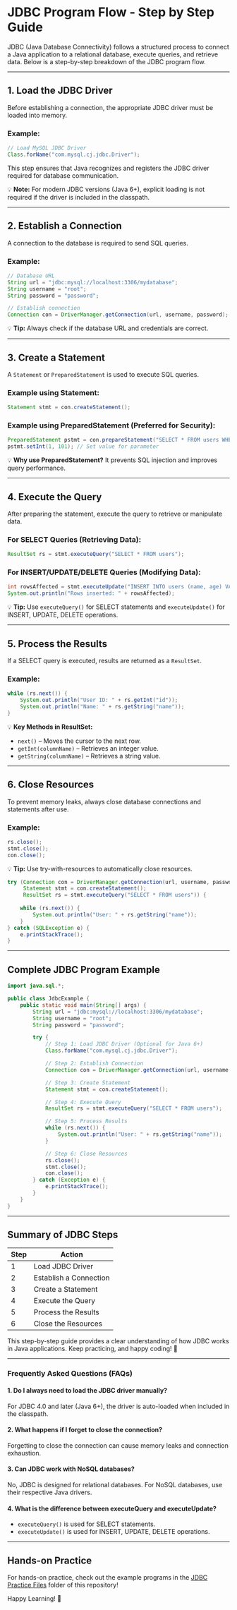 # JDBC Program Flow - Step by Step Guide

JDBC (Java Database Connectivity) follows a structured process to connect a Java application to a relational database, execute queries, and retrieve data. Below is a step-by-step breakdown of the JDBC program flow.

---

## **1. Load the JDBC Driver**
Before establishing a connection, the appropriate JDBC driver must be loaded into memory.

### **Example:**
```java
// Load MySQL JDBC Driver
Class.forName("com.mysql.cj.jdbc.Driver");
```
This step ensures that Java recognizes and registers the JDBC driver required for database communication.

💡 **Note:** For modern JDBC versions (Java 6+), explicit loading is not required if the driver is included in the classpath.

---

## **2. Establish a Connection**
A connection to the database is required to send SQL queries.

### **Example:**
```java
// Database URL
String url = "jdbc:mysql://localhost:3306/mydatabase";
String username = "root";
String password = "password";

// Establish connection
Connection con = DriverManager.getConnection(url, username, password);
```

💡 **Tip:** Always check if the database URL and credentials are correct.

---

## **3. Create a Statement**
A `Statement` or `PreparedStatement` is used to execute SQL queries.

### **Example using Statement:**
```java
Statement stmt = con.createStatement();
```

### **Example using PreparedStatement (Preferred for Security):**
```java
PreparedStatement pstmt = con.prepareStatement("SELECT * FROM users WHERE id = ?");
pstmt.setInt(1, 101); // Set value for parameter
```

💡 **Why use PreparedStatement?** It prevents SQL injection and improves query performance.

---

## **4. Execute the Query**
After preparing the statement, execute the query to retrieve or manipulate data.

### **For SELECT Queries (Retrieving Data):**
```java
ResultSet rs = stmt.executeQuery("SELECT * FROM users");
```

### **For INSERT/UPDATE/DELETE Queries (Modifying Data):**
```java
int rowsAffected = stmt.executeUpdate("INSERT INTO users (name, age) VALUES ('John Doe', 30)");
System.out.println("Rows inserted: " + rowsAffected);
```

💡 **Tip:** Use `executeQuery()` for SELECT statements and `executeUpdate()` for INSERT, UPDATE, DELETE operations.

---

## **5. Process the Results**
If a SELECT query is executed, results are returned as a `ResultSet`.

### **Example:**
```java
while (rs.next()) {
    System.out.println("User ID: " + rs.getInt("id"));
    System.out.println("Name: " + rs.getString("name"));
}
```

💡 **Key Methods in ResultSet:**
- `next()` – Moves the cursor to the next row.
- `getInt(columnName)` – Retrieves an integer value.
- `getString(columnName)` – Retrieves a string value.

---

## **6. Close Resources**
To prevent memory leaks, always close database connections and statements after use.

### **Example:**
```java
rs.close();
stmt.close();
con.close();
```

💡 **Tip:** Use try-with-resources to automatically close resources.
```java
try (Connection con = DriverManager.getConnection(url, username, password);
     Statement stmt = con.createStatement();
     ResultSet rs = stmt.executeQuery("SELECT * FROM users")) {
    
    while (rs.next()) {
        System.out.println("User: " + rs.getString("name"));
    }
} catch (SQLException e) {
    e.printStackTrace();
}
```

---

## **Complete JDBC Program Example**
```java
import java.sql.*;

public class JdbcExample {
    public static void main(String[] args) {
        String url = "jdbc:mysql://localhost:3306/mydatabase";
        String username = "root";
        String password = "password";

        try {
            // Step 1: Load JDBC Driver (Optional for Java 6+)
            Class.forName("com.mysql.cj.jdbc.Driver");

            // Step 2: Establish Connection
            Connection con = DriverManager.getConnection(url, username, password);

            // Step 3: Create Statement
            Statement stmt = con.createStatement();

            // Step 4: Execute Query
            ResultSet rs = stmt.executeQuery("SELECT * FROM users");

            // Step 5: Process Results
            while (rs.next()) {
                System.out.println("User: " + rs.getString("name"));
            }

            // Step 6: Close Resources
            rs.close();
            stmt.close();
            con.close();
        } catch (Exception e) {
            e.printStackTrace();
        }
    }
}
```

---

## **Summary of JDBC Steps**
| Step | Action |
|------|--------|
| 1 | Load JDBC Driver |
| 2 | Establish a Connection |
| 3 | Create a Statement |
| 4 | Execute the Query |
| 5 | Process the Results |
| 6 | Close the Resources |

This step-by-step guide provides a clear understanding of how JDBC works in Java applications. Keep practicing, and happy coding! 🚀

---

### **Frequently Asked Questions (FAQs)**

#### 1. Do I always need to load the JDBC driver manually?
For JDBC 4.0 and later (Java 6+), the driver is auto-loaded when included in the classpath.

#### 2. What happens if I forget to close the connection?
Forgetting to close the connection can cause memory leaks and connection exhaustion.

#### 3. Can JDBC work with NoSQL databases?
No, JDBC is designed for relational databases. For NoSQL databases, use their respective Java drivers.

#### 4. What is the difference between executeQuery and executeUpdate?
- `executeQuery()` is used for SELECT statements.
- `executeUpdate()` is used for INSERT, UPDATE, DELETE operations.

---

## **Hands-on Practice**
For hands-on practice, check out the example programs in the [JDBC Practice Files](./practice/) folder of this repository!

Happy Learning! 🎯

